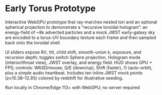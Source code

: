 # Early Torus Prototype

<p>Interactive WebGPU prototype that ray-marches nested tori and an optional spherical projection to demonstrate a “recursive toroidal hologram”: an energy-field of ~8k advected particles and a mock JWST early-galaxy sky are encoded to a torus-UV boundary texture each frame and then sampled back onto the toroidal shell.</p>

<p>UI sliders expose R/r, tilt, child shift, smooth-union k, exposure, and recursion depth; toggles switch Sphere projection, Hologram mode (interior/throat view), JWST overlay, and energy field. HUD shows GPU + FPS; controls: WASD/mouse, Q/E (down/up), Shift (faster), O (auto-orbit), plus a simple audio heartbeat. Includes ten inline JWST mock points (z≈10.38–12.93) colored by redshift for illustrative seeding.</p> 

<p>Run locally in Chrome/Edge 113+ with WebGPU; no server required</p>
